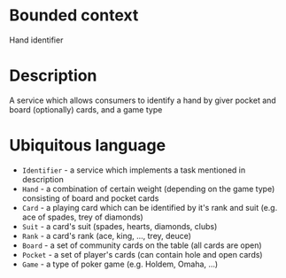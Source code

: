 # Bounded context
Hand identifier

# Description
A service which allows consumers to identify a hand by giver pocket and board (optionally) cards, and a game type

# Ubiquitous language
- `Identifier` - a service which implements a task mentioned in description
- `Hand` - a combination of certain weight (depending on the game type) consisting of board and pocket cards
- `Card` - a playing card which can be identified by it's rank and suit (e.g. ace of spades, trey of diamonds)
- `Suit` - a card's suit (spades, hearts, diamonds, clubs)
- `Rank` - a card's rank (ace, king, ..., trey, deuce)
- `Board` - a set of community cards on the table (all cards are open)
- `Pocket` - a set of player's cards (can contain hole and open cards)
- `Game` - a type of poker game (e.g. Holdem, Omaha, ...)
